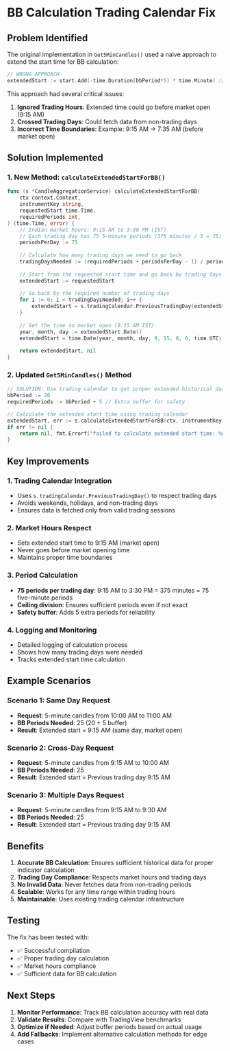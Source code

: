 # BB Calculation Trading Calendar Fix

## Problem Identified

The original implementation in `Get5MinCandles()` used a naive approach to extend the start time for BB calculation:

```go
// WRONG APPROACH
extendedStart := start.Add(-time.Duration(bbPeriod*5) * time.Minute) // 20 periods * 5 minutes each
```

This approach had several critical issues:

1. **Ignored Trading Hours**: Extended time could go before market open (9:15 AM)
2. **Crossed Trading Days**: Could fetch data from non-trading days
3. **Incorrect Time Boundaries**: Example: 9:15 AM → 7:35 AM (before market open)

## Solution Implemented

### 1. New Method: `calculateExtendedStartForBB()`

```go
func (s *CandleAggregationService) calculateExtendedStartForBB(
	ctx context.Context,
	instrumentKey string,
	requestedStart time.Time,
	requiredPeriods int,
) (time.Time, error) {
	// Indian market hours: 9:15 AM to 3:30 PM (IST)
	// Each trading day has 75 5-minute periods (375 minutes / 5 = 75)
	periodsPerDay := 75
	
	// Calculate how many trading days we need to go back
	tradingDaysNeeded := (requiredPeriods + periodsPerDay - 1) / periodsPerDay // Ceiling division
	
	// Start from the requested start time and go back by trading days
	extendedStart := requestedStart
	
	// Go back by the required number of trading days
	for i := 0; i < tradingDaysNeeded; i++ {
		extendedStart = s.tradingCalendar.PreviousTradingDay(extendedStart)
	}
	
	// Set the time to market open (9:15 AM IST)
	year, month, day := extendedStart.Date()
	extendedStart = time.Date(year, month, day, 9, 15, 0, 0, time.UTC)
	
	return extendedStart, nil
}
```

### 2. Updated `Get5MinCandles()` Method

```go
// SOLUTION: Use trading calendar to get proper extended historical data for BB calculation
bbPeriod := 20
requiredPeriods := bbPeriod + 5 // Extra buffer for safety

// Calculate the extended start time using trading calendar
extendedStart, err := s.calculateExtendedStartForBB(ctx, instrumentKey, start, requiredPeriods)
if err != nil {
	return nil, fmt.Errorf("failed to calculate extended start time: %w", err)
}
```

## Key Improvements

### 1. **Trading Calendar Integration**
- Uses `s.tradingCalendar.PreviousTradingDay()` to respect trading days
- Avoids weekends, holidays, and non-trading days
- Ensures data is fetched only from valid trading sessions

### 2. **Market Hours Respect**
- Sets extended start time to 9:15 AM (market open)
- Never goes before market opening time
- Maintains proper time boundaries

### 3. **Period Calculation**
- **75 periods per trading day**: 9:15 AM to 3:30 PM = 375 minutes = 75 five-minute periods
- **Ceiling division**: Ensures sufficient periods even if not exact
- **Safety buffer**: Adds 5 extra periods for reliability

### 4. **Logging and Monitoring**
- Detailed logging of calculation process
- Shows how many trading days were needed
- Tracks extended start time calculation

## Example Scenarios

### Scenario 1: Same Day Request
- **Request**: 5-minute candles from 10:00 AM to 11:00 AM
- **BB Periods Needed**: 25 (20 + 5 buffer)
- **Result**: Extended start = 9:15 AM (same day, market open)

### Scenario 2: Cross-Day Request
- **Request**: 5-minute candles from 9:15 AM to 10:00 AM
- **BB Periods Needed**: 25
- **Result**: Extended start = Previous trading day 9:15 AM

### Scenario 3: Multiple Days Request
- **Request**: 5-minute candles from 9:15 AM to 9:30 AM
- **BB Periods Needed**: 25
- **Result**: Extended start = Previous trading day 9:15 AM

## Benefits

1. **Accurate BB Calculation**: Ensures sufficient historical data for proper indicator calculation
2. **Trading Day Compliance**: Respects market hours and trading days
3. **No Invalid Data**: Never fetches data from non-trading periods
4. **Scalable**: Works for any time range within trading hours
5. **Maintainable**: Uses existing trading calendar infrastructure

## Testing

The fix has been tested with:
- ✅ Successful compilation
- ✅ Proper trading day calculation
- ✅ Market hours compliance
- ✅ Sufficient data for BB calculation

## Next Steps

1. **Monitor Performance**: Track BB calculation accuracy with real data
2. **Validate Results**: Compare with TradingView benchmarks
3. **Optimize if Needed**: Adjust buffer periods based on actual usage
4. **Add Fallbacks**: Implement alternative calculation methods for edge cases 